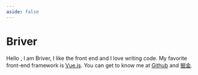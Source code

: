 ```yaml
---
aside: false
---
```


# Briver

Hello , I am Briver,
I like the front end and I love writing code.
My favorite front-end framework is [Vue.js](https://vuejs.netlify.app/).
You can get to know me at [Github](https://github.com/xiaozhuclassmate)
and
[掘金](https://juejin.cn/user/1600507825367917).